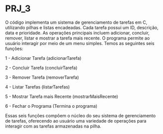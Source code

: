 # PRJ_3
O código implementa um sistema de gerenciamento de tarefas em C, utilizando pilhas e listas encadeadas. Cada tarefa possui um ID, descrição, data e prioridade. As operações principais incluem adicionar, concluir, remover, listar e mostrar a tarefa mais recente. O programa permite ao usuário interagir por meio de um menu simples.
Temos as seguintes seis funções:

1 - Adicionar Tarefa (adicionarTarefa)

2 - Concluir Tarefa (concluirTarefa)

3 - Remover Tarefa (removerTarefa)

4 - Listar Tarefas (listarTarefas)

5 - Mostrar Tarefa mais Recente (mostrarMaisRecente)

6 - Fechar o Programa (Termina o programa)

Essas seis funções compõem o núcleo do seu sistema de gerenciamento de tarefas, oferecendo ao usuário uma variedade de operações para interagir com as tarefas armazenadas na pilha.
